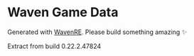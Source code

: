 # Waven Game Data
Generated with [WavenRE](https://github.com/Daweyy/WavenRE).
Please build something amazing ✨

Extract from build 0.22.2.47824

